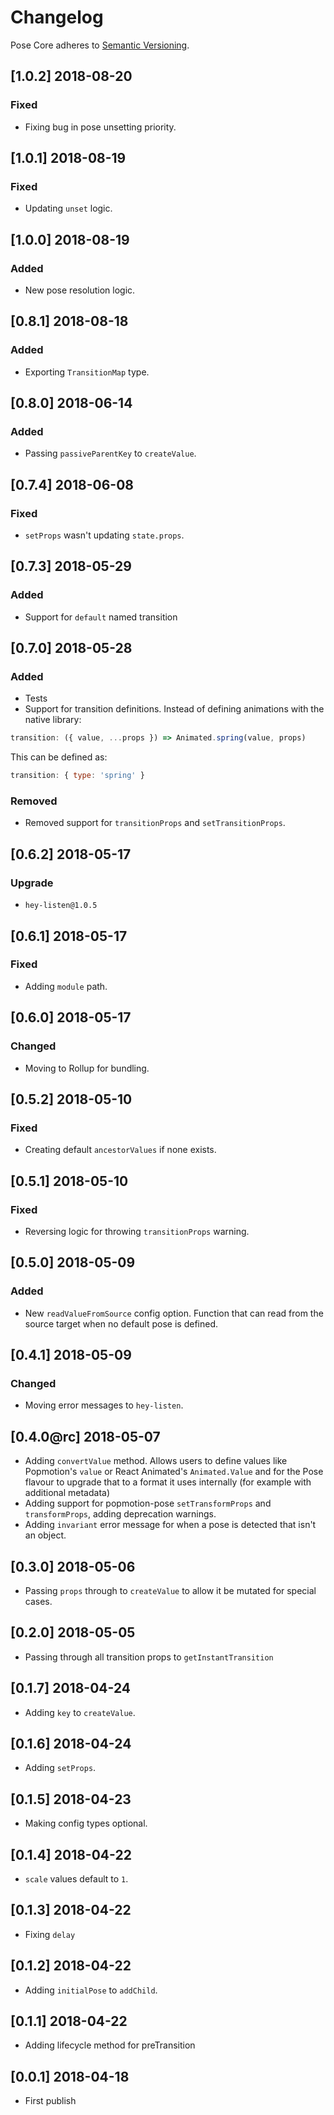 # Changelog

Pose Core adheres to [Semantic Versioning](http://semver.org/).

## [1.0.2] 2018-08-20

### Fixed

- Fixing bug in pose unsetting priority.

## [1.0.1] 2018-08-19

### Fixed

- Updating `unset` logic.

## [1.0.0] 2018-08-19

### Added

- New pose resolution logic.

## [0.8.1] 2018-08-18

### Added

- Exporting `TransitionMap` type.

## [0.8.0] 2018-06-14

### Added

- Passing `passiveParentKey` to `createValue`.

## [0.7.4] 2018-06-08

### Fixed

- `setProps` wasn't updating `state.props`.

## [0.7.3] 2018-05-29

### Added

- Support for `default` named transition

## [0.7.0] 2018-05-28

### Added
- Tests
- Support for transition definitions. Instead of defining animations with the native library:

```javascript
transition: ({ value, ...props }) => Animated.spring(value, props)
```

This can be defined as:

```javascript
transition: { type: 'spring' }
```

### Removed
- Removed support for `transitionProps` and `setTransitionProps`.

## [0.6.2] 2018-05-17

### Upgrade

- `hey-listen@1.0.5`

## [0.6.1] 2018-05-17

### Fixed

- Adding `module` path.

## [0.6.0] 2018-05-17

### Changed

- Moving to Rollup for bundling.

## [0.5.2] 2018-05-10

### Fixed

- Creating default `ancestorValues` if none exists.

## [0.5.1] 2018-05-10

### Fixed

- Reversing logic for throwing `transitionProps` warning.

## [0.5.0] 2018-05-09

### Added

- New `readValueFromSource` config option. Function that can read from the source target when no default pose is defined.

## [0.4.1] 2018-05-09

### Changed

- Moving error messages to `hey-listen`.

## [0.4.0@rc] 2018-05-07

- Adding `convertValue` method. Allows users to define values like Popmotion's `value` or React Animated's `Animated.Value` and for the Pose flavour to upgrade that to a format it uses internally (for example with additional metadata)
- Adding support for popmotion-pose `setTransformProps` and `transformProps`, adding deprecation warnings.
- Adding `invariant` error message for when a pose is detected that isn't an object.

## [0.3.0] 2018-05-06

- Passing `props` through to `createValue` to allow it be mutated for special cases.

## [0.2.0] 2018-05-05

- Passing through all transition props to `getInstantTransition`

## [0.1.7] 2018-04-24

- Adding `key` to `createValue`.

## [0.1.6] 2018-04-24

- Adding `setProps`.

## [0.1.5] 2018-04-23

- Making config types optional.

## [0.1.4] 2018-04-22

- `scale` values default to `1`.

## [0.1.3] 2018-04-22

- Fixing `delay`

## [0.1.2] 2018-04-22

- Adding `initialPose` to `addChild`.

## [0.1.1] 2018-04-22

- Adding lifecycle method for preTransition

## [0.0.1] 2018-04-18

- First publish
